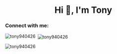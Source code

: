 <h1 align="center">Hi 👋, I'm Tony</h1>
<h3 align="left">Connect with me:</h3>
<p align="left">
</p>

<div>
<img align="left" src="https://github-readme-stats.vercel.app/api/top-langs?username=tony940426&show_icons=true&locale=en&layout=compact" alt="tony940426" /> <p>&nbsp;<img align="center" src="https://github-readme-stats.vercel.app/api?username=tony940426&show_icons=true&locale=en" alt="tony940426" /></p> <p><img align="center" src="https://github-readme-streak-stats.herokuapp.com/?user=tony940426&" alt="tony940426" /></p>
<div>

